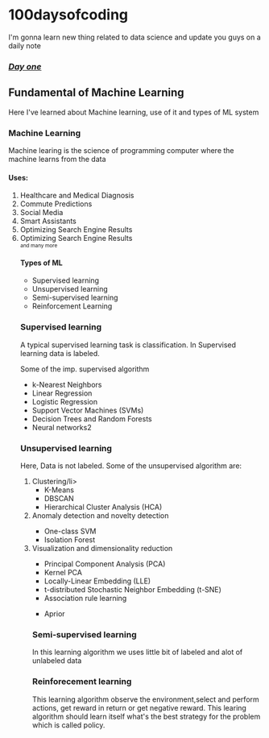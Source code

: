 # 100daysofcoding
I'm gonna learn new thing related to data science and update you guys on a daily note

<i><u><h3>Day one</h2></u></i>
<h2>Fundamental of Machine Learning</h2>
<t> Here I've learned about Machine learning, use of it and types of ML system
<h3>Machine Learning</h3>
Machine learing is the science of programming computer where the machine learns from the data 
 
 <h4>Uses:</h4>
 <ol type="1">
<li>Healthcare and Medical Diagnosis</li>
<li>Commute Predictions</li>
<li>Social Media</li>
<li>Smart Assistants</li>
<li>Optimizing Search Engine Results</li>
<li>Optimizing Search Engine Results</li>
<font size=-2>and many more</font>

<h4>Types of ML</h4>
<ul>
<li>Supervised learning</li>
<li>Unsupervised learning</li>
<li>Semi-supervised learning</li>
<li>Reinforcement Learning</li>
</ul>

<h3>Supervised learning </h3>
<t>A typical supervised learning task is classification. In Supervised learning data is labeled.

Some of the imp. supervised algorithm 
<ul style="list-style-type:disc;">
<li> k-Nearest Neighbors</li>
<li>Linear Regression</li>
<li>Logistic Regression</li>
<li>Support Vector Machines (SVMs)</li>
<li>Decision Trees and Random Forests</li>
<li>Neural networks2</li>
</ul>
 
 <h3>Unsupervised learning</h3>
 Here, Data is not labeled.
 Some of the unsupervised algorithm are:
 <ol>
 <li> Clustering/li>
 <ul>
<li> K-Means</li>
<li> DBSCAN</li>
<li> Hierarchical Cluster Analysis (HCA)</li>
  </ul>
<li>Anomaly detection and novelty detection</li>
   <ul>
<li>One-class SVM</li>
<li>Isolation Forest</li>
  </ul>
<li>Visualization and dimensionality reduction</li>
     <ul>
<li>Principal Component Analysis (PCA)</li>
<li>Kernel PCA</li>
<li>Locally-Linear Embedding (LLE)</li>
<li>t-distributed Stochastic Neighbor Embedding (t-SNE)</li>
<li>Association rule learning</li>
       </ul>
       <ul>
<li>Aprior</li>
         </ul>
 
 <h3>Semi-supervised learning</h3>
  In this learning algorithm we uses little bit of labeled and alot of unlabeled data
  
  <h3>Reinforecement learning</h3>
  This learning algorithm observe the environment,select and perform actions, get reward in return or get negative reward. This learing algorithm should learn itself what's the best strategy for the problem which is called policy.
  
  
  
 





